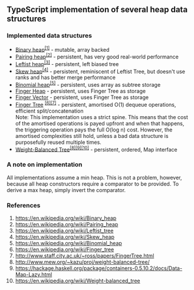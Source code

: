 
## TypeScript implementation of several heap data structures

### Implemented data structures

 - [Binary heap](src/mutable/bin_heap.ts)<sup>[[1]](#references)</sup> - mutable, array backed
 - [Pairing heap](src/persistent/pairing_heap.ts)<sup>[[2]](#references)</sup> - persistent, has very good real-world performance
 - [Leftist heap](src/persistent/leftist_heap.ts)<sup>[[3]](#references)</sup> - persistent, left biased tree
 - [Skew heap](src/persistent/skew_heap.ts)<sup>[[4]](#references)</sup> - persistent, reminiscent of Leftist Tree, but doesn't use ranks and has better merge performance
 - [Binomial heap](src/persistent/binomial_heap.ts)<sup>[[5]](#references)</sup> - persistent, uses array as subtree storage
 - [Finger Heap](src/persistent/finger_heap.ts) - persistent, uses Finger Tree as storage
 - [Finger Vector](src/persistent/finger_vector.ts) - persistent, uses Finger Tree as storage
 - [Finger Tree](src/persistent/finger_tree.ts) <sup>[[6]](#references)[[7]](#references)</sup> - persistent, amortised O(1) dequeue operations, efficient split/concatenation  
 Note: This implementation uses a strict spine. This means that the cost of the amortised operations is payed upfront and when that happens, the triggering operation pays the full O(log n) cost. However, the amortised complexities still hold, unless a bad data structure is purposefully reused multiple times.
 - [Weight-Balanced Tree](src/persistent/weight_balanced_tree.ts)<sup>[[8]](#references)[[9]](#references)[[10]](#references)</sup> - persistent, ordered, Map interface


### A note on implementation

All implementations assume a min heap. This is not a problem, however, because all heap constructors require a comparator to be provided.
To derive a max heap, simply invert the comparator.

### References

1. https://en.wikipedia.org/wiki/Binary_heap
2. https://en.wikipedia.org/wiki/Pairing_heap
3. https://en.wikipedia.org/wiki/Leftist_tree
4. https://en.wikipedia.org/wiki/Skew_heap
5. https://en.wikipedia.org/wiki/Binomial_heap
6. https://en.wikipedia.org/wiki/Finger_tree
7. http://www.staff.city.ac.uk/~ross/papers/FingerTree.html
8. http://www.mew.org/~kazu/proj/weight-balanced-tree/
9. https://hackage.haskell.org/package/containers-0.5.10.2/docs/Data-Map-Lazy.html
10. https://en.wikipedia.org/wiki/Weight-balanced_tree
